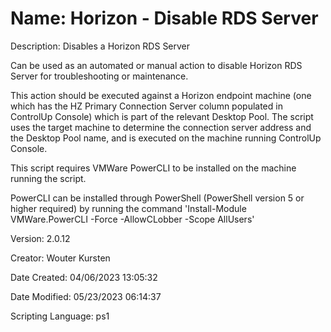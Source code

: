 ﻿# Name: Horizon - Disable RDS Server

Description: Disables a Horizon RDS Server

Can be used as an automated or manual action to disable Horizon RDS Server for troubleshooting or maintenance.

This action should be executed against a Horizon endpoint machine (one which has the HZ Primary Connection Server column populated in ControlUp Console) which is part of the relevant Desktop Pool. The script uses the target machine to determine the connection server address and the Desktop Pool name, and is executed on the machine running ControlUp Console.

This script requires VMWare PowerCLI to be installed on the machine running the script.

PowerCLI can be installed through PowerShell (PowerShell version 5 or higher required) by running the command 'Install-Module VMWare.PowerCLI -Force -AllowCLobber -Scope AllUsers'


Version: 2.0.12

Creator: Wouter Kursten

Date Created: 04/06/2023 13:05:32

Date Modified: 05/23/2023 06:14:37

Scripting Language: ps1

